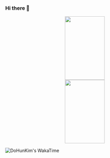 ### Hi there 👋

<p align="center" width="100%">
  <img height=200 width="50%" src="https://github-readme-stats.vercel.app/api?username=DoHunKim1215&show_icons=true&theme=transparent" />
  <img height=200 width="50%" src="https://github-readme-stats.vercel.app/api/top-langs/?username=DoHunKim1215&size_weight=0.5&count_weight=0.5&langs_count=8&layout=compact" />
</p>

![DoHunKim's WakaTime](https://github-readme-stats.vercel.app/api/wakatime?username=DoHunKim1215&layout=compact)


<!--
**DoHunKim1215/DoHunKim1215** is a ✨ _special_ ✨ repository because its `README.md` (this file) appears on your GitHub profile.

Here are some ideas to get you started:

- 🔭 I’m currently working on ...
- 🌱 I’m currently learning ...
- 👯 I’m looking to collaborate on ...
- 🤔 I’m looking for help with ...
- 💬 Ask me about ...
- 📫 How to reach me: ...
- 😄 Pronouns: ...
- ⚡ Fun fact: ...
-->
